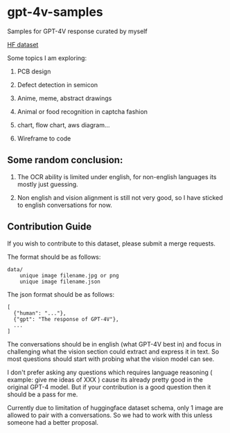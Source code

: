 # gpt-4v-samples
Samples for GPT-4V response curated by myself

[HF dataset](https://huggingface.co/datasets/theblackcat102/gpt-4v-eval-samples)

Some topics I am exploring:

1. PCB design

2. Defect detection in semicon

3. Anime, meme, abstract drawings

4. Animal or food recognition in captcha fashion

5. chart, flow chart, aws diagram...

6. Wireframe to code

## Some random conclusion:

1. The OCR ability is limited under english, for non-english languages its mostly just guessing.

2. Non english and vision alignment is still not very good, so I have sticked to english conversations for now.


## Contribution Guide

If you wish to contribute to this dataset, please submit a merge requests.

The format should be as follows:

```
data/
    unique image filename.jpg or png
    unique image filename.json
```

The json format should be as follows:

```
[
  {"human": "..."},
  {"gpt": "The response of GPT-4V"},
  ...
]
```

The conversations should be in english (what GPT-4V best in) and focus in challenging what the vision section could extract and express it in text. So most questions should start with probing what the vision model can see.

I don't prefer asking any questions which requires language reasoning ( example:  give me ideas of XXX ) cause its already pretty good in the original GPT-4 model. But if your contribution is a good question then it should be a pass for me.

Currently due to limitation of huggingface dataset schema, only 1 image are allowed to pair with a conversations. So we had to work with this unless someone had a better proposal.
